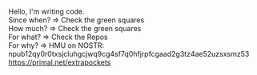 Hello, I'm writing code.<br>
Since when? => Check the green squares<br>
How much? => Check the green squares<br>
For what? => Check the Repos<br>
For why? => HMU on NOSTR:<br>
npub12qy0r0txsjcluhgcjwq9cg4sf7q0hfjrpfcgaad2g3tz4ae52uzsxsmz53
<br>
https://primal.net/extrapockets
